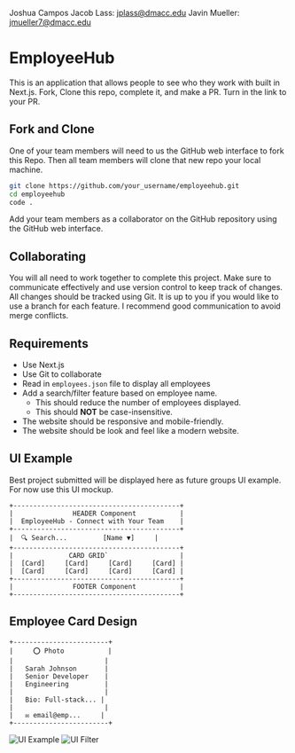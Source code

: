 Joshua Campos
Jacob Lass: jplass@dmacc.edu
Javin Mueller: jmueller7@dmacc.edu


# EmployeeHub

This is an application that allows people to see who they work with built in Next.js. 
Fork, Clone this repo, complete it, and make a PR.  Turn in the link to your PR.

## Fork and Clone

One of your team members will need to us the GitHub web interface to fork this Repo. 
Then all team members will clone that new repo your local machine.

```bash
git clone https://github.com/your_username/employeehub.git
cd employeehub
code .
```

Add your team members as a collaborator on the GitHub repository using the GitHub web interface.

## Collaborating

You will all need to work together to complete this project.
Make sure to communicate effectively and use version control to keep track of changes.
All changes should be tracked using Git.
It is up to you if you would like to use a branch for each feature.
I recommend good communication to avoid merge conflicts.

## Requirements

- Use Next.js
- Use Git to collaborate
- Read in `employees.json` file to display all employees
- Add a search/filter feature based on employee name.
  - This should reduce the number of employees displayed.
  - This should **NOT** be case-insensitive.
- The website should be responsive and mobile-friendly.
- The website should be look and feel like a modern website.

## UI Example

Best project submitted will be displayed here as future groups UI example.
For now use this UI mockup.

```
+------------------------------------------+
|               HEADER Component           |
|  EmployeeHub - Connect with Your Team    |
+------------------------------------------+
|  🔍 Search...         [Name ▼]     |
+------------------------------------------+
|              CARD GRID`                  |
|  [Card]     [Card]     [Card]     [Card] |
|  [Card]     [Card]     [Card]     [Card] |
+------------------------------------------+
|               FOOTER Component           |
+------------------------------------------+
```

## Employee Card Design
```
+------------------------+
|     ⭕ Photo           |
|                       |
|   Sarah Johnson       |
|   Senior Developer    |
|   Engineering         |
|                       |
|   Bio: Full-stack... |
|                       |
|   ✉️ email@emp...     |
+------------------------+
```

![UI Example](instuctions/UI.webp)
![UI Filter](instuctions/UIFilter.webp)
